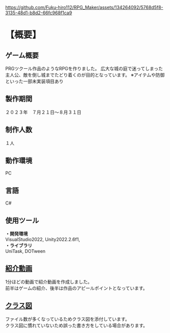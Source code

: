 https://github.com/Fuku-hiro112/RPG_Maker/assets/134264092/5768d5f8-3135-48d1-b8d2-66fc968f1ca9
# 【概要】  
## ゲーム概要  
PRGツクール作品のようなRPGを作りました。
広大な城の庭で迷ってしまった主人公、敵を倒し城までたどり着くのが目的となっています。
※アイテムや防御といった一部未実装項目あり
  
## 製作期間   
２０２３年　７月２１日～８月３１日  
  
## 制作人数  
１人 
  
## 動作環境  
PC  
  
## 言語  
C#  
  
## 使用ツール    
**・開発環境**   
VisualStudio2022, Unity2022.2.6f1,  
**・ライブラリ**  
UniTask, DOTween   
  
## [紹介動画](https://drive.google.com/drive/folders/1OQlcAl38-jSTPEbL7Vjf-TP6U1xbq0OW)   
1分ほどの動画で紹介動画を作成しました。  
前半はゲームの紹介、後半は作品のアピールポイントとなっています。
  
## [クラス図](https://drive.google.com/drive/folders/11NZK1Bs4woaGELDTz8h22lZwatt-vurF)  
ファイル数が多くなっているためクラス図を添付しています。  
クラス図に慣れていないため誤った書き方をしている場合があります。  
